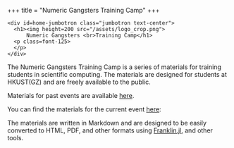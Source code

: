 +++
title = "Numeric Gangsters Training Camp"
+++

~~~
<div id=home-jumbotron class="jumbotron text-center">
  <h1><img height=200 src="/assets/logo_crop.png">
      Numeric Gangsters <br>Training Camp</h1>
  <p class=font-125>
  </p>
</div>
~~~

The Numeric Gangsters Training Camp is a series of materials for training students in scientific computing. The materials are designed for students at HKUST(GZ) and are freely available to the public. 

Materials for past events are available [here](/PastEvents/).

You can find the materials for the current event [here](/NextEvent/):

The materials are written in Markdown and are designed to be easily converted to HTML, PDF, and other formats using [Franklin.jl](https://github.com/tlienart/Franklin.jl), and other tools.
